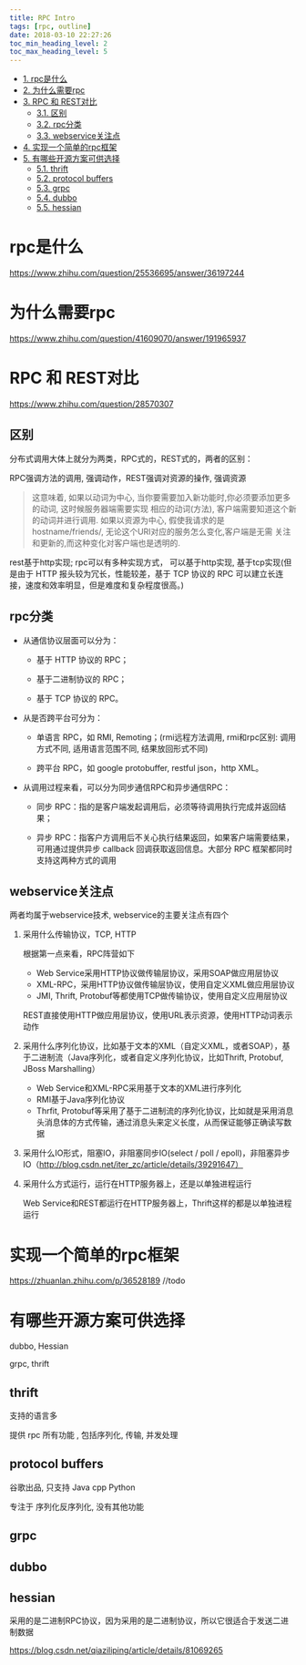 ```yaml
---
title: RPC Intro
tags: [rpc, outline]
date: 2018-03-10 22:27:26
toc_min_heading_level: 2
toc_max_heading_level: 5
---
```


<!--more-->

<!-- TOC -->

- [1. rpc是什么](#1-rpc%E6%98%AF%E4%BB%80%E4%B9%88)
- [2. 为什么需要rpc](#2-%E4%B8%BA%E4%BB%80%E4%B9%88%E9%9C%80%E8%A6%81rpc)
- [3. RPC 和 REST对比](#3-rpc-%E5%92%8C-rest%E5%AF%B9%E6%AF%94)
  - [3.1. 区别](#31-%E5%8C%BA%E5%88%AB)
  - [3.2. rpc分类](#32-rpc%E5%88%86%E7%B1%BB)
  - [3.3. webservice关注点](#33-webservice%E5%85%B3%E6%B3%A8%E7%82%B9)
- [4. 实现一个简单的rpc框架](#4-%E5%AE%9E%E7%8E%B0%E4%B8%80%E4%B8%AA%E7%AE%80%E5%8D%95%E7%9A%84rpc%E6%A1%86%E6%9E%B6)
- [5. 有哪些开源方案可供选择](#5-%E6%9C%89%E5%93%AA%E4%BA%9B%E5%BC%80%E6%BA%90%E6%96%B9%E6%A1%88%E5%8F%AF%E4%BE%9B%E9%80%89%E6%8B%A9)
  - [5.1. thrift](#51-thrift)
  - [5.2. protocol buffers](#52-protocol-buffers)
  - [5.3. grpc](#53-grpc)
  - [5.4. dubbo](#54-dubbo)
  - [5.5. hessian](#55-hessian)

<!-- /TOC -->

# rpc是什么

https://www.zhihu.com/question/25536695/answer/36197244

# 为什么需要rpc

https://www.zhihu.com/question/41609070/answer/191965937





# RPC 和 REST对比

https://www.zhihu.com/question/28570307

## 区别

分布式调用大体上就分为两类，RPC式的，REST式的，两者的区别：  

RPC强调方法的调用, 强调动作，REST强调对资源的操作, 强调资源

> 这意味着, 如果以动词为中心, 当你要需要加入新功能时,你必须要添加更多的动词, 这时候服务器端需要实现 相应的动词(方法), 客户端需要知道这个新的动词并进行调用.
> 如果以资源为中心, 假使我请求的是 hostname/friends/, 无论这个URI对应的服务怎么变化,客户端是无需 关注和更新的,而这种变化对客户端也是透明的.

rest基于http实现;
rpc可以有多种实现方式， 可以基于http实现, 基于tcp实现(但是由于 HTTP 报头较为冗长，性能较差，基于 TCP 协议的 RPC 可以建立长连接，速度和效率明显，但是难度和复杂程度很高。)

## rpc分类 

* 从通信协议层面可以分为：

    * 基于 HTTP 协议的 RPC；

    * 基于二进制协议的 RPC；

    * 基于 TCP 协议的 RPC。

* 从是否跨平台可分为：

    * 单语言 RPC，如 RMI, Remoting；(rmi远程方法调用, rmi和rpc区别: 调用方式不同, 适用语言范围不同, 结果放回形式不同)

    * 跨平台 RPC，如 google protobuffer, restful json，http XML。

* 从调用过程来看，可以分为同步通信RPC和异步通信RPC：

    * 同步 RPC：指的是客户端发起调用后，必须等待调用执行完成并返回结果；

    * 异步 RPC：指客户方调用后不关心执行结果返回，如果客户端需要结果，可用通过提供异步 callback 回调获取返回信息。大部分 RPC 框架都同时支持这两种方式的调用

## webservice关注点

两者均属于webservice技术, webservice的主要关注点有四个  

1. 采用什么传输协议，TCP, HTTP

    根据第一点来看，RPC阵营如下
    * Web Service采用HTTP协议做传输层协议，采用SOAP做应用层协议
    * XML-RPC，采用HTTP协议做传输层协议，使用自定义XML做应用层协议
    * JMI, Thrift, Protobuf等都使用TCP做传输协议，使用自定义应用层协议

    REST直接使用HTTP做应用层协议，使用URL表示资源，使用HTTP动词表示动作

2. 采用什么序列化协议，比如基于文本的XML（自定义XML，或者SOAP），基于二进制流（Java序列化，或者自定义序列化协议，比如Thrift, Protobuf, JBoss Marshalling）

    * Web Service和XML-RPC采用基于文本的XML进行序列化
    * RMI基于Java序列化协议
    * Thrfit, Protobuf等采用了基于二进制流的序列化协议，比如就是采用消息头消息体的方式传输，通过消息头来定义长度，从而保证能够正确读写数据


3. 采用什么IO形式，阻塞IO，非阻塞同步IO(select / poll / epoll)，非阻塞异步IO（http://blog.csdn.net/iter_zc/article/details/39291647）

4. 采用什么方式运行，运行在HTTP服务器上，还是以单独进程运行

    Web Service和REST都运行在HTTP服务器上，Thrift这样的都是以单独进程运行

# 实现一个简单的rpc框架

https://zhuanlan.zhihu.com/p/36528189 //todo

# 有哪些开源方案可供选择

dubbo, Hessian

grpc, thrift

## thrift

支持的语言多

提供 rpc 所有功能 , 包括序列化, 传输, 并发处理

## protocol buffers

谷歌出品, 只支持 Java cpp Python

专注于 序列化反序列化, 没有其他功能

## grpc

## dubbo


## hessian

采用的是二进制RPC协议，因为采用的是二进制协议，所以它很适合于发送二进制数据

https://blog.csdn.net/qiaziliping/article/details/81069265


